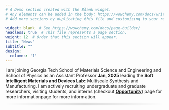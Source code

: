 ```yaml
---
# A Demo section created with the Blank widget.
# Any elements can be added in the body: https://wowchemy.com/docs/writing-markdown-latex/
# Add more sections by duplicating this file and customizing to your requirements.

widget: blank  # See https://wowchemy.com/docs/page-builder/
headless: true  # This file represents a page section.
weight: 12  # Order that this section will appear.
title: "News"
subtitle: ""
design:
  columns: '1'
---
```

I am joining Georgia Tech School of Materials Science and Engineering and School of Physics as an Assistant Professor **Jan, 2025** leading the **Soft Intelligent Materials and Devices Lab:** Multiscale Synthesis and Manufacturing. I am actively recruiting undergraduate and graduate researchers, visiting students, and interns (checkout <a href="https://www.shucongli.com/opportunity/" style="text-decoration: underline;">**Opportunity</a>**) page for more informationpage for more information.
<br>

<hr style="border: none; height: 2px; background: linear-gradient(to right, transparent, black, transparent);">

<br>